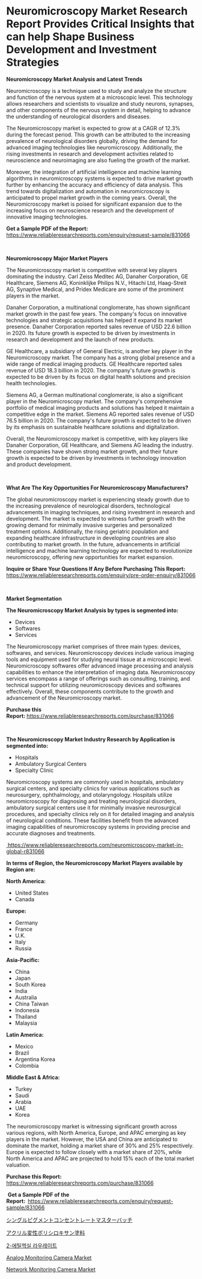<p><h1>Neuromicroscopy Market Research Report Provides Critical Insights that can help Shape Business Development and Investment Strategies</h1></p><p><strong>Neuromicroscopy Market Analysis and Latest Trends</strong></p>
<p><p>Neuromicroscopy is a technique used to study and analyze the structure and function of the nervous system at a microscopic level. This technology allows researchers and scientists to visualize and study neurons, synapses, and other components of the nervous system in detail, helping to advance the understanding of neurological disorders and diseases.</p><p>The Neuromicroscopy market is expected to grow at a CAGR of 12.3% during the forecast period. This growth can be attributed to the increasing prevalence of neurological disorders globally, driving the demand for advanced imaging technologies like neuromicroscopy. Additionally, the rising investments in research and development activities related to neuroscience and neuroimaging are also fueling the growth of the market.</p><p>Moreover, the integration of artificial intelligence and machine learning algorithms in neuromicroscopy systems is expected to drive market growth further by enhancing the accuracy and efficiency of data analysis. This trend towards digitalization and automation in neuromicroscopy is anticipated to propel market growth in the coming years. Overall, the Neuromicroscopy market is poised for significant expansion due to the increasing focus on neuroscience research and the development of innovative imaging technologies.</p></p>
<p><strong>Get a Sample PDF of the Report:&nbsp;</strong> <a href="https://www.reliableresearchreports.com/enquiry/request-sample/831066">https://www.reliableresearchreports.com/enquiry/request-sample/831066</a></p>
<p>&nbsp;</p>
<p><strong>Neuromicroscopy Major Market Players</strong></p>
<p><p>The Neuromicroscopy market is competitive with several key players dominating the industry. Carl Zeiss Meditec AG, Danaher Corporation, GE Healthcare, Siemens AG, Koninklijke Philips N.V., Hitachi Ltd, Haag-Streit AG, Synaptive Medical, and Pridex Medicare are some of the prominent players in the market.</p><p>Danaher Corporation, a multinational conglomerate, has shown significant market growth in the past few years. The company's focus on innovative technologies and strategic acquisitions has helped it expand its market presence. Danaher Corporation reported sales revenue of USD 22.6 billion in 2020. Its future growth is expected to be driven by investments in research and development and the launch of new products.</p><p>GE Healthcare, a subsidiary of General Electric, is another key player in the Neuromicroscopy market. The company has a strong global presence and a wide range of medical imaging products. GE Healthcare reported sales revenue of USD 18.3 billion in 2020. The company's future growth is expected to be driven by its focus on digital health solutions and precision health technologies.</p><p>Siemens AG, a German multinational conglomerate, is also a significant player in the Neuromicroscopy market. The company's comprehensive portfolio of medical imaging products and solutions has helped it maintain a competitive edge in the market. Siemens AG reported sales revenue of USD 76.5 billion in 2020. The company's future growth is expected to be driven by its emphasis on sustainable healthcare solutions and digitalization.</p><p>Overall, the Neuromicroscopy market is competitive, with key players like Danaher Corporation, GE Healthcare, and Siemens AG leading the industry. These companies have shown strong market growth, and their future growth is expected to be driven by investments in technology innovation and product development.</p></p>
<p>&nbsp;</p>
<p><strong>What Are The Key Opportunities For Neuromicroscopy Manufacturers?</strong></p>
<p><p>The global neuromicroscopy market is experiencing steady growth due to the increasing prevalence of neurological disorders, technological advancements in imaging techniques, and rising investment in research and development. The market is expected to witness further growth with the growing demand for minimally invasive surgeries and personalized treatment options. Additionally, the rising geriatric population and expanding healthcare infrastructure in developing countries are also contributing to market growth. In the future, advancements in artificial intelligence and machine learning technology are expected to revolutionize neuromicroscopy, offering new opportunities for market expansion.</p></p>
<p><strong>Inquire or Share Your Questions If Any Before Purchasing This Report:</strong> <a href="https://www.reliableresearchreports.com/enquiry/pre-order-enquiry/831066">https://www.reliableresearchreports.com/enquiry/pre-order-enquiry/831066</a></p>
<p>&nbsp;</p>
<p><strong>Market Segmentation</strong></p>
<p><strong>The Neuromicroscopy Market Analysis by types is segmented into:</strong></p>
<p><ul><li>Devices</li><li>Softwares</li><li>Services</li></ul></p>
<p><p>The Neuromicroscopy market comprises of three main types: devices, softwares, and services. Neuromicroscopy devices include various imaging tools and equipment used for studying neural tissue at a microscopic level. Neuromicroscopy softwares offer advanced image processing and analysis capabilities to enhance the interpretation of imaging data. Neuromicroscopy services encompass a range of offerings such as consulting, training, and technical support for utilizing neuromicroscopy devices and softwares effectively. Overall, these components contribute to the growth and advancement of the Neuromicroscopy market.</p></p>
<p><strong>Purchase this Report:&nbsp;</strong><a href="https://www.reliableresearchreports.com/purchase/831066">https://www.reliableresearchreports.com/purchase/831066</a></p>
<p>&nbsp;</p>
<p><strong>The Neuromicroscopy Market Industry Research by Application is segmented into:</strong></p>
<p><ul><li>Hospitals</li><li>Ambulatory Surgical Centers</li><li>Specialty Clinic</li></ul></p>
<p><p>Neuromicroscopy systems are commonly used in hospitals, ambulatory surgical centers, and specialty clinics for various applications such as neurosurgery, ophthalmology, and otolaryngology. Hospitals utilize neuromicroscopy for diagnosing and treating neurological disorders, ambulatory surgical centers use it for minimally invasive neurosurgical procedures, and specialty clinics rely on it for detailed imaging and analysis of neurological conditions. These facilities benefit from the advanced imaging capabilities of neuromicroscopy systems in providing precise and accurate diagnoses and treatments.</p></p>
<p><a href="https://www.reliableresearchreports.com/neuromicroscopy-market-in-global-r831066">&nbsp;https://www.reliableresearchreports.com/neuromicroscopy-market-in-global-r831066</a></p>
<p><strong>In terms of Region, the Neuromicroscopy Market Players available by Region are:</strong></p>
<p>
    <p> <strong> North America: </strong>
        <ul>
            <li>United States</li>
            <li>Canada</li>
        </ul>
        </p> 
    <p> <strong> Europe: </strong>
        <ul>
            <li>Germany</li>
            <li>France</li>
            <li>U.K.</li>
            <li>Italy</li>
            <li>Russia</li>
        </ul>
        </p> 
    <p> <strong> Asia-Pacific: </strong>
        <ul>
            <li>China</li>
            <li>Japan</li>
            <li>South Korea</li>
            <li>India</li>
            <li>Australia</li>
            <li>China Taiwan</li>
            <li>Indonesia</li>
            <li>Thailand</li>
            <li>Malaysia</li>
        </ul>
        </p> 
    <p> <strong> Latin America: </strong>
        <ul>
            <li>Mexico</li>
            <li>Brazil</li>
            <li>Argentina Korea</li>
            <li>Colombia</li>
        </ul>
        </p> 
    <p> <strong> Middle East & Africa: </strong>
        <ul>
            <li>Turkey</li>
            <li>Saudi</li>
            <li>Arabia</li>
            <li>UAE</li>
            <li>Korea</li>
        </ul>
    </p>
    </p>
<p><p>The neuromicroscopy market is witnessing significant growth across various regions, with North America, Europe, and APAC emerging as key players in the market. However, the USA and China are anticipated to dominate the market, holding a market share of 30% and 25% respectively. Europe is expected to follow closely with a market share of 20%, while North America and APAC are projected to hold 15% each of the total market valuation.</p></p>
<p><strong>Purchase this Report: </strong><a href="https://www.reliableresearchreports.com/purchase/831066">https://www.reliableresearchreports.com/purchase/831066</a></p>
<p>&nbsp;<strong>Get a Sample PDF of the Report:&nbsp;&nbsp;</strong><a href="https://www.reliableresearchreports.com/enquiry/request-sample/831066">https://www.reliableresearchreports.com/enquiry/request-sample/831066</a></p>
<p><strong></strong></p>
<p><p><a href="https://github.com/KaliMetz2023/Market-Research-Report-List-1/blob/main/2286817104540.md">シングルピグメントコンセントレートマスターバッチ</a></p><p><a href="https://github.com/oqoeusbvpadwjs08/Market-Research-Report-List-2/blob/main/6578515104541.md">アクリル変性ポリシロキサン塗料</a></p><p><a href="https://github.com/vskv4779xr1/Market-Research-Report-List-2/blob/main/585875298048.md">2-에틸헥실 라우레이트</a></p><p><a href="https://github.com/mauripalmi/Market-Research-Report-List-3/blob/main/analog-monitoring-camera-market.md">Analog Monitoring Camera Market</a></p><p><a href="https://github.com/nicoletavirag/Market-Research-Report-List-3/blob/main/network-monitoring-camera-market.md">Network Monitoring Camera Market</a></p></p>